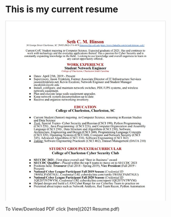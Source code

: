 # This is my current resume

<img src="resume.JPG" alt="Resume">

To View/Download PDF click 
[here](2021 Resume.pdf)